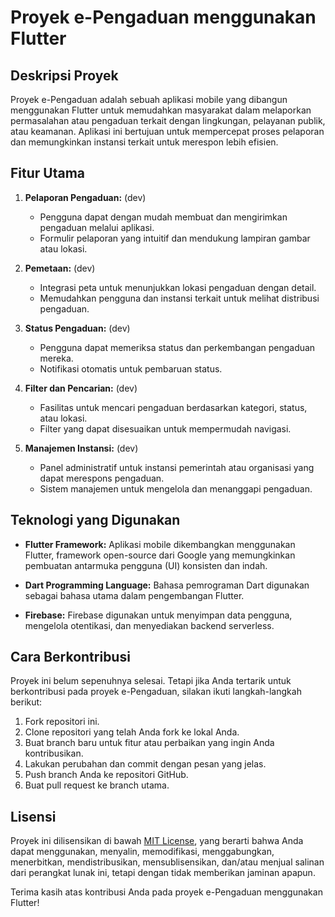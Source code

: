 # Proyek e-Pengaduan menggunakan Flutter

## Deskripsi Proyek

Proyek e-Pengaduan adalah sebuah aplikasi mobile yang dibangun menggunakan Flutter untuk memudahkan masyarakat dalam melaporkan permasalahan atau pengaduan terkait dengan lingkungan, pelayanan publik, atau keamanan. Aplikasi ini bertujuan untuk mempercepat proses pelaporan dan memungkinkan instansi terkait untuk merespon lebih efisien.

## Fitur Utama

1. **Pelaporan Pengaduan:** (dev)
   - Pengguna dapat dengan mudah membuat dan mengirimkan pengaduan melalui aplikasi.
   - Formulir pelaporan yang intuitif dan mendukung lampiran gambar atau lokasi.

2. **Pemetaan:** (dev)
   - Integrasi peta untuk menunjukkan lokasi pengaduan dengan detail.
   - Memudahkan pengguna dan instansi terkait untuk melihat distribusi pengaduan.

3. **Status Pengaduan:** (dev)
   - Pengguna dapat memeriksa status dan perkembangan pengaduan mereka.
   - Notifikasi otomatis untuk pembaruan status.

4. **Filter dan Pencarian:** (dev)
   - Fasilitas untuk mencari pengaduan berdasarkan kategori, status, atau lokasi.
   - Filter yang dapat disesuaikan untuk mempermudah navigasi.

5. **Manajemen Instansi:** (dev)
   - Panel administratif untuk instansi pemerintah atau organisasi yang dapat merespons pengaduan.
   - Sistem manajemen untuk mengelola dan menanggapi pengaduan.

## Teknologi yang Digunakan

- **Flutter Framework:**
  Aplikasi mobile dikembangkan menggunakan Flutter, framework open-source dari Google yang memungkinkan pembuatan antarmuka pengguna (UI) konsisten dan indah.

- **Dart Programming Language:**
  Bahasa pemrograman Dart digunakan sebagai bahasa utama dalam pengembangan Flutter.

- **Firebase:**
  Firebase digunakan untuk menyimpan data pengguna, mengelola otentikasi, dan menyediakan backend serverless.

## Cara Berkontribusi

Proyek ini belum sepenuhnya selesai. Tetapi jika Anda tertarik untuk berkontribusi pada proyek e-Pengaduan, silakan ikuti langkah-langkah berikut:

1. Fork repositori ini.
2. Clone repositori yang telah Anda fork ke lokal Anda.
3. Buat branch baru untuk fitur atau perbaikan yang ingin Anda kontribusikan.
4. Lakukan perubahan dan commit dengan pesan yang jelas.
5. Push branch Anda ke repositori GitHub.
6. Buat pull request ke branch utama.

## Lisensi

Proyek ini dilisensikan di bawah [MIT License](LICENSE), yang berarti bahwa Anda dapat menggunakan, menyalin, memodifikasi, menggabungkan, menerbitkan, mendistribusikan, mensublisensikan, dan/atau menjual salinan dari perangkat lunak ini, tetapi dengan tidak memberikan jaminan apapun.

Terima kasih atas kontribusi Anda pada proyek e-Pengaduan menggunakan Flutter!
